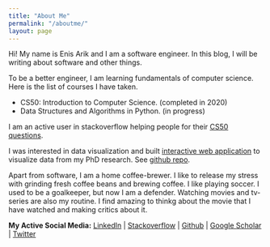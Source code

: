 ```yaml
---
title: "About Me"
permalink: "/aboutme/"
layout: page
---
```


Hi! My name is Enis Arik and I am a software engineer. In this blog, I will be writing about software and other things. 

To be a better engineer, I am learning fundamentals of computer science. Here is the list of courses I have taken.
- CS50: Introduction to Computer Science. (completed in 2020)
- Data Structures and Algorithms in Python. (in progress)

I am an active user in stackoverflow helping people for their [CS50 questions](https://stackoverflow.com/search?tab=Relevance&pagesize=50&q=user%3a11000382%20%5bcs50%5d).

I was interested in data visualization and built [interactive web application](https://visud.herokuapp.com/) to visualize data from my PhD research. See [github repo](https://github.com/earik87/visualize-ultrafast-data).

Apart from software, I am a home coffee-brewer. I like to release my stress with grinding fresh coffee beans and brewing coffee. I like playing soccer. I used to be a goalkeeper, but now I am a defender. Watching movies and tv-series are also my routine. I find amazing to thinkg about the movie that I have watched and making critics about it. 

<b>My Active Social Media:</b>
<a href="https://www.linkedin.com/in/enisarik/" target="_blank">LinkedIn</a> | 
<a href="https://stackoverflow.com/users/11000382/earik87?tab=profile" target="_blank">Stackoverflow</a> | 
<a href="https://github.com/earik87" target="_blank">Github</a> |
<a href="https://scholar.google.com/citations?user=WhyLeAoAAAAJ&hl=en" target="_blank">Google Scholar</a> |
<a href="https://twitter.com/earik87" target="_blank">Twitter</a> 
